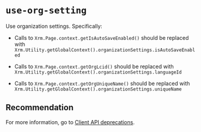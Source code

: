 # `use-org-setting`

Use organization settings. Specifically:
- Calls to `Xrm.Page.context.getIsAutoSaveEnabled()` should be replaced with `Xrm.Utility.getGlobalContext().organizationSettings.isAutoSaveEnabled`

- Calls to `Xrm.Page.context.getOrgLcid()` should be replaced with `Xrm.Utility.getGlobalContext().organizationSettings.languageId`

- Calls to `Xrm.Page.context.getOrgUniqueName()` should be replaced with `Xrm.Utility.getGlobalContext().organizationSettings.uniqueName`

## Recommendation

For more information, go to [Client API deprecations](/power-platform/important-changes-coming#some-client-apis-are-deprecated).
